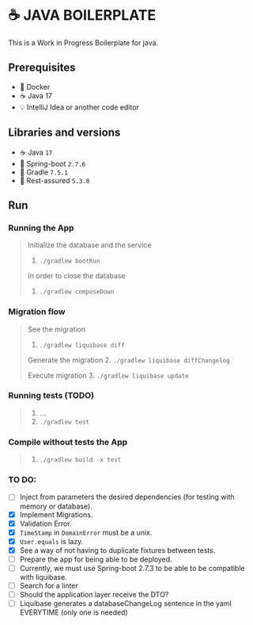 # ☕ JAVA BOILERPLATE

This is a Work in Progress Boilerplate for java.


## Prerequisites
- 🐳 Docker
- ☕️ Java 17
- 💡 IntelliJ Idea or another code editor


## Libraries and versions

- ☕ ️Java `17`
- 🌱 Spring-boot `2.7.6`
- 🐘 Gradle `7.5.1` 
- 🧪 Rest-assured `5.3.0`
 

## Run

### Running the App
> Initialize the database and the service
>1. `./gradlew bootRun`
>
> In order to close the database
>
>1.  ``./gradlew composeDown``

### Migration flow
> See the migration
>1. ``./gradlew liquibase diff `` 
>
> Generate the migration
>2. ``./gradlew liquibase diffChangelog``
>
> Execute migration
>3. ``./gradlew liquibase update``

### Running tests (TODO)
> 1. ...
> 2. ``./gradlew test``

### Compile without tests the App
> 1. `./gradlew build -x test`


### TO DO:
- [ ]  Inject from parameters the desired dependencies (for testing with memory or database).
- [X]  Implement Migrations.
- [X]  Validation Error.
- [X]  `TimeStamp` in `DomainError` must be a unix.
- [X]  `User.equals` is lazy.
- [X]  See a way of not having to duplicate fixtures between tests.
- [ ]  Prepare the app for being able to be deployed.
- [ ]  Currently, we must use Spring-boot 2.7.3 to be able to be compatible with liquibase.
- [ ]  Search for a linter
- [ ]  Should the application layer receive the DTO?
- [ ]  Liquibase generates a databaseChangeLog sentence in the yaml EVERYTIME (only one is needed)